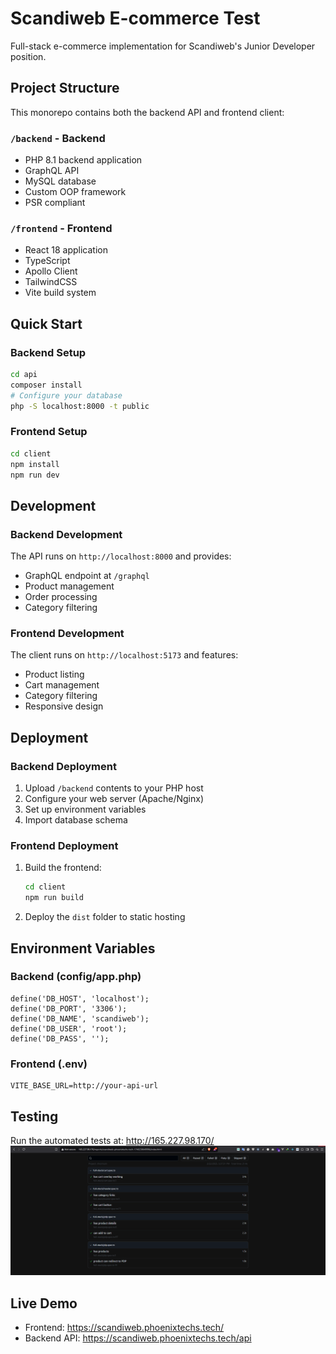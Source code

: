 # Scandiweb E-commerce Test

Full-stack e-commerce implementation for Scandiweb's Junior Developer position.

## Project Structure

This monorepo contains both the backend API and frontend client:

### `/backend` - Backend
- PHP 8.1 backend application
- GraphQL API
- MySQL database
- Custom OOP framework
- PSR compliant

### `/frontend` - Frontend
- React 18 application
- TypeScript
- Apollo Client
- TailwindCSS
- Vite build system

## Quick Start

### Backend Setup
```bash
cd api
composer install
# Configure your database
php -S localhost:8000 -t public
```

### Frontend Setup
```bash
cd client
npm install
npm run dev
```

## Development

### Backend Development
The API runs on `http://localhost:8000` and provides:
- GraphQL endpoint at `/graphql`
- Product management
- Order processing
- Category filtering

### Frontend Development
The client runs on `http://localhost:5173` and features:
- Product listing
- Cart management
- Category filtering
- Responsive design

## Deployment

### Backend Deployment
1. Upload `/backend` contents to your PHP host
2. Configure your web server (Apache/Nginx)
3. Set up environment variables
4. Import database schema

### Frontend Deployment
1. Build the frontend:
   ```bash
   cd client
   npm run build
   ```
2. Deploy the `dist` folder to static hosting

## Environment Variables

### Backend (config/app.php)
```env
define('DB_HOST', 'localhost');
define('DB_PORT', '3306');
define('DB_NAME', 'scandiweb');
define('DB_USER', 'root');
define('DB_PASS', '');
```

### Frontend (.env)
```env
VITE_BASE_URL=http://your-api-url
```

## Testing

Run the automated tests at: http://165.227.98.170/
![img.png](img.png)

## Live Demo
- Frontend: https://scandiweb.phoenixtechs.tech/
- Backend API: https://scandiweb.phoenixtechs.tech/api